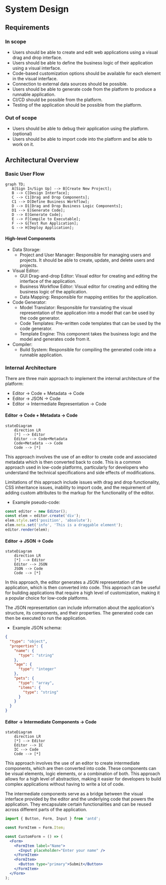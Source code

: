 # System Design

##  Requirements

### In scope
- Users should be able to create and edit web applications using a visual drag and drop interface.
- Users should be able to define the business logic of their application using a visual interface.
- Code-based customization options should be available for each element in the visual interface.
- Connection to external data sources should be possible.
- Users should be able to generate code from the platform to produce a runnable application.
- CI/CD should be possible from the platform.
- Testing of the application should be possible from the platform.

### Out of scope
- Users should be able to debug their application using the platform. (optional)
- Users should be able to import code into the platform and be able to work on it.

## Architectural Overview

### Basic User Flow

```mermaid
graph TD;
   A[Sign In/Sign Up] --> B[Create New Project];
   B --> C[Design Interface];
   C --> C1[Drag and Drop Components];
   C1 --> D[Define Business Workflow];
   D --> D1[Drag and Drop Business Logic Components];
   D1 --> E[Generate Code];
   D --> E[Generate Code];
   E --> F[Compile to Executable];
   F --> G[Test Run Application];
   G --> H[Deploy Application];
```	
#### High-level Components

- Data Storage:
	- Project and User Manager: Responsible for managing users and projects. It should be able to create, update, and delete users and projects.
- Visual Editor:
	- GUI Drag-and-drop Editor: Visual editor for creating and editing the interface of the application.
	- Business Workflow Editor: Visual editor for creating and editing the business logic of the application.
	- Data Mapping: Responsible for mapping entities for the application.
- Code Generator:
	- Model Translator: Responsible for translating the visual representation of the application into a model that can be used by the code generator.
	- Code Templates: Pre-written code templates that can be used by the code generator.
	- Template Engine: This component takes the business logic and the model and generates code from it.
- Compiler:
	- Build System: Responsible for compiling the generated code into a runnable application.

### Internal Architecture

There are three main approach to implement the internal architecture of the platform:
- Editor -> Code + Metadata -> Code
- Editor -> JSON -> Code
- Editor -> Intermediate Representation -> Code

#### Editor -> Code + Metadata -> Code

```mermaid
stateDiagram
    direction LR
	[*] --> Editor
	Editor --> Code+Metadata
	Code+Metadata --> Code
	Code --> [*]
```
This approach involves the use of an editor to create code and associated metadata which is then converted back to code. This is a common approach used in low-code platforms, particularly for developers who understand the technical specifications and side effects of modifications.

Limitations of this approach include issues with drag and drop functionality, CSS inheritance issues, inability to import code, and the requirement of adding custom attributes to the markup for the functionality of the editor.

- Example pseudo-code:

```javascript
const editor = new Editor();
const elem = editor.create('div');
elem.style.set('position', 'absolute');
elem.meta.set('info', 'This is a draggable element');
editor.render(elem);
```

#### Editor -> JSON -> Code

```mermaid
stateDiagram
	direction LR
	[*] --> Editor
	Editor --> JSON
	JSON --> Code
	Code --> [*]
```

In this approach, the editor generates a JSON representation of the application, which is then converted into code. This approach can be useful for building applications that require a high level of customization, making it a popular choice for low-code platforms.

The JSON representation can include information about the application's structure, its components, and their properties. The generated code can then be executed to run the application.

- Example JSON schema:
```json
{
  "type": "object",
  "properties": {
    "name": {
      "type": "string"
    },
    "age": {
      "type": "integer"
    },
    "pets": {
      "type": "array",
      "items": {
        "type": "string"
      }
    }
  }
}
```

#### Editor -> Intermediate Components -> Code

```mermaid
stateDiagram
	direction LR
	[*] --> Editor
	Editor --> IC
	IC --> Code
	Code --> [*]
```

This approach involves the use of an editor to create intermediate components, which are then converted into code. These components can be visual elements, logic elements, or a combination of both. This approach allows for a high level of abstraction, making it easier for developers to build complex applications without having to write a lot of code.

The intermediate components serve as a bridge between the visual interface provided by the editor and the underlying code that powers the application. They encapsulate certain functionalities and can be reused across different parts of the application.

```jsx
import { Button, Form, Input } from 'antd';

const FormItem = Form.Item;

const CustomForm = () => (
  <Form>
    <FormItem label="Name">
      <Input placeholder="Enter your name" />
    </FormItem>
    <FormItem>
      <Button type="primary">Submit</Button>
    </FormItem>
  </Form>
);

```
